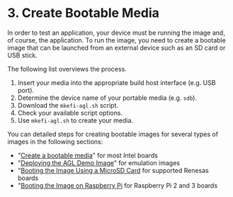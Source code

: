 # 3. Create Bootable Media #

In order to test an application, your device must be running the image and, of course,
the application.
To run the image, you need to create a bootable image that can be launched
from an external device such as an SD card or USB stick.

The following list overviews the process.

1. Insert your media into the appropriate build host interface (e.g. USB port).
2. Determine the device name of your portable media (e.g. ``sdb``).
3. Download the ``mkefi-agl.sh`` script.
4. Check your available script options.
5. Use ``mkefi-agl.sh`` to create your media.

You can detailed steps for creating bootable images for several types of images
in the following sections:

* "[Create a bootable media](./machines/intel.html#3-creating-bootable-media)" for most Intel boards
* "[Deploying the AGL Demo Image](./machines/qemu.html#3-deploying-the-agl-demo-image)" for emulation images
* "[Booting the Image Using a MicroSD Card](./machines/renesas.html#7-booting-the-image-using-a-microsd-card) for supported Renesas boards
* "[Booting the Image on Raspberry Pi](./machines/raspberrypi.html#2-booting-the-image-on-raspberrypi) for Raspberry Pi 2 and 3 boards
